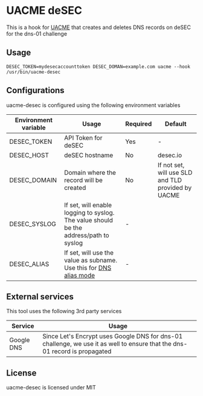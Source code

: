 <!--
SPDX-FileCopyrightText: 2024 OpenBit
SPDX-FileContributor: Hugo Rodrigues

SPDX-License-Identifier: MIT
-->

# UACME deSEC

This is a hook for [UACME](https://github.com/ndilieto/uacme) that creates and deletes DNS records on deSEC for the dns-01 challenge

## Usage

    DESEC_TOKEN=mydesecaccounttoken DESEC_DOMAN=example.com uacme --hook /usr/bin/uacme-desec

## Configurations

uacme-desec is configured using the following environment variables

| Environment variable | Usage | Required | Default |
|-|-|-|-|
|DESEC_TOKEN|API Token for deSEC | Yes | - |
|DESEC_HOST|deSEC hostname | No | desec.io |
|DESEC_DOMAIN|Domain where the record will be created | No | If not set, will use SLD and TLD provided by UACME|
|DESEC_SYSLOG|If set, will enable logging to syslog. The value should be the address/path to syslog| -
|DESEC_ALIAS|If set, will use the value as subname. Use this for [DNS alias mode](https://github.com/acmesh-official/acme.sh/wiki/DNS-alias-mode)| -

## External services

This tool uses the following 3rd party services

|Service|Usage|
|-|-|
|Google DNS|Since Let's Encrypt uses Google DNS for dns-01 challenge, we use it as well to ensure that the dns-01 record is propagated|

## License

uacme-desec is licensed under MIT
